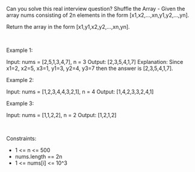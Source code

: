 Can you solve this real interview question? Shuffle the Array - Given the array nums consisting of 2n elements in the form [x1,x2,...,xn,y1,y2,...,yn].

Return the array in the form [x1,y1,x2,y2,...,xn,yn].

 

Example 1:


Input: nums = [2,5,1,3,4,7], n = 3
Output: [2,3,5,4,1,7] 
Explanation: Since x1=2, x2=5, x3=1, y1=3, y2=4, y3=7 then the answer is [2,3,5,4,1,7].


Example 2:


Input: nums = [1,2,3,4,4,3,2,1], n = 4
Output: [1,4,2,3,3,2,4,1]


Example 3:


Input: nums = [1,1,2,2], n = 2
Output: [1,2,1,2]


 

Constraints:

 * 1 <= n <= 500
 * nums.length == 2n
 * 1 <= nums[i] <= 10^3